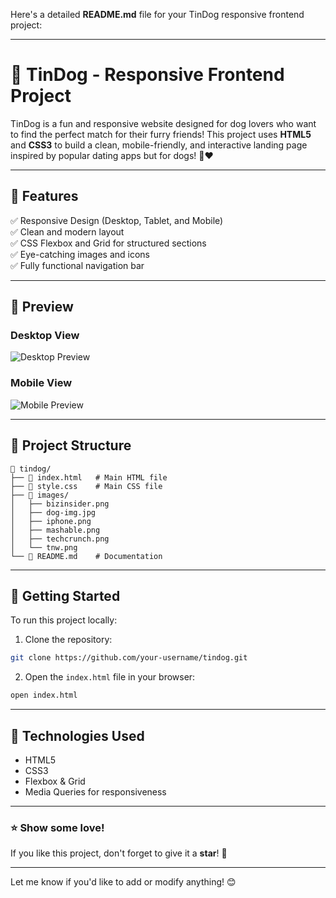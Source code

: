 Here's a detailed **README.md** file for your TinDog responsive frontend project:

---

# 🐾 TinDog - Responsive Frontend Project

TinDog is a fun and responsive website designed for dog lovers who want to find the perfect match for their furry friends! This project uses **HTML5** and **CSS3** to build a clean, mobile-friendly, and interactive landing page inspired by popular dating apps but for dogs! 🐶❤️

---

## 🎯 Features

✅ Responsive Design (Desktop, Tablet, and Mobile)  
✅ Clean and modern layout  
✅ CSS Flexbox and Grid for structured sections  
✅ Eye-catching images and icons  
✅ Fully functional navigation bar  

---

## 📸 Preview

### Desktop View
![Desktop Preview](./bizinsider.png)

### Mobile View
![Mobile Preview](./iphone.png)

---

## 📂 Project Structure

```
📁 tindog/
├── 📄 index.html   # Main HTML file
├── 📄 style.css    # Main CSS file
├── 📁 images/
│   ├── bizinsider.png
│   ├── dog-img.jpg
│   ├── iphone.png
│   ├── mashable.png
│   ├── techcrunch.png
│   └── tnw.png
└── 📄 README.md    # Documentation
```

---

## 🚀 Getting Started

To run this project locally:

1. Clone the repository:
```bash
git clone https://github.com/your-username/tindog.git
```

2. Open the `index.html` file in your browser:
```bash
open index.html
```

---

## 🎨 Technologies Used

- HTML5  
- CSS3  
- Flexbox & Grid  
- Media Queries for responsiveness  

---


### ⭐️ Show some love!  
If you like this project, don't forget to give it a **star**! 🌟  

---

Let me know if you'd like to add or modify anything! 😊
